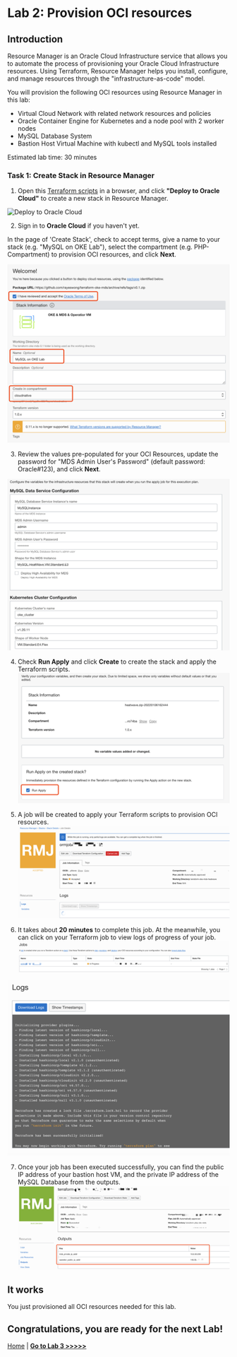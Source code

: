# Lab 2: Provision OCI resources

## Introduction

Resource Manager is an Oracle Cloud Infrastructure service that allows you to automate the process of provisioning your Oracle Cloud Infrastructure resources. Using Terraform, Resource Manager helps you install, configure, and manage resources through the "infrastructure-as-code" model.

You will provision the following OCI resources using Resource Manager in this lab:
  - Virtual Cloud Network with related network resources and policies
  - Oracle Container Engine for Kubernetes and a node pool with 2 worker nodes
  - MySQL Database System
  - Bastion Host Virtual Machine with kubectl and MySQL tools installed

Estimated lab time: 30 minutes

### Task 1: Create Stack in Resource Manager

1. Open this [Terraform scripts](https://github.com/rayeswong/terraform-oke-mds) in a browser, and click **"Deploy to Oracle Cloud"** to create a new stack in Resource Manager.

![Deploy to Oracle Cloud](https://oci-resourcemanager-plugin.plugins.oci.oraclecloud.com/latest/deploy-to-oracle-cloud.svg)

2. Sign in to **Oracle Cloud** if you haven't yet.

In the page of 'Create Stack', check to accept terms, give a name to your stack (e.g. "MySQL on OKE Lab"), select the compartment (e.g. PHP-Compartment) to provision OCI resources, and click **Next**.

![Create Stack 1](images/resource_manager_create_stack_1.png)

3. Review the values pre-populated for your OCI Resources, update the password for "MDS Admin User's Password" (default password: Oracle#123), and click **Next**.

![Create Stack 2](images/resource_manager_create_stack_2.png)

4. Check **Run Apply** and click **Create** to create the stack and apply the Terraform scripts.
![Create Stack 3](images/resource_manager_create_stack_3.png)

5. A job will be created to apply your Terraform scripts to provision OCI resources.
![Create Stack 4](images/resource_manager_create_stack_4.png)

6. It takes about **20 minutes** to complete this job. At the meanwhile, you can click on your Terraform job to view logs of progress of your job.
![Create Stack 5](images/resource_manager_create_stack_5.png)

![Create Stack 6](images/resource_manager_create_stack_6.png)

7. Once your job has been executed successfully, you can find the public IP address of your bastion host VM, and the private IP address of the MySQL Database from the outputs.
![Create Stack 7](images/resource_manager_create_stack_7.png)

## It works

You just provisioned all OCI resources needed for this lab.

## Congratulations, you are ready for the next Lab!

[Home](../README.md) | [**Go to Lab 3 >>>>>**](../lab3/README.md)

